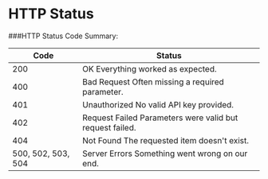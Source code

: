 # HTTP Status

###HTTP Status Code Summary:


Code | Status
----------------------------- | --------------------------------------
200 | OK  Everything worked as expected.
400 | Bad Request Often missing a required parameter.
401 | Unauthorized  No valid API key provided.
402 | Request Failed  Parameters were valid but request failed.
404 | Not Found The requested item doesn't exist.
500, 502, 503, 504 | Server Errors  Something went wrong on our end.